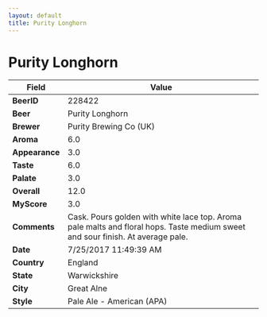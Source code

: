 ```yaml
---
layout: default
title: Purity Longhorn
---
```


# Purity Longhorn

| Field         | Value     |
|---------------|-----------|
| **BeerID** | 228422 |
| **Beer** | Purity Longhorn |
| **Brewer** | Purity Brewing Co (UK) |
| **Aroma** | 6.0 |
| **Appearance** | 3.0 |
| **Taste** | 6.0 |
| **Palate** | 3.0 |
| **Overall** | 12.0 |
| **MyScore** | 3.0 |
| **Comments** | Cask. Pours golden with white lace top. Aroma pale malts and floral hops. Taste medium sweet and sour finish. At average pale. |
| **Date** | 7/25/2017 11:49:39 AM |
| **Country** | England |
| **State** | Warwickshire |
| **City** | Great Alne |
| **Style** | Pale Ale - American (APA) |
